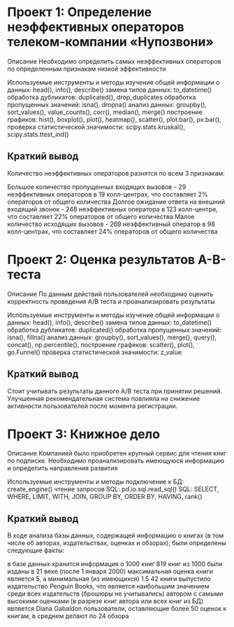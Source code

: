 # Проект 1: Определение неэффективных операторов телеком-компании «Нупозвони»
Описание
Необходимо определить самых неэффективных операторов по определенным признакам низкой эффективности

Используемые инструменты и методы
изучение общей информации о данных: head(), info(), describe()
замена типов данных: to_datetime()
обработка дубликатов: duplicated(), drop_duplicates
обработка пропущенных значений: isna(), dropna()
анализ данных: groupby(), sort_values(), value_counts(), corr(), median(), merge()
построение графиков: hist(), boxplot(), plot(), heatmap(), scatter(), plot.bar(), px.bar(),
проверка статистической значимости: scipy.stats.kruskal(), scipy.stats.ttest_ind()
## Краткий вывод
Количество неэффективных операторов разнятся по всем 3 признакам:

Большое количество пропущенных входящих вызовов – 29 неэффективных операторов в 19 колл-центрах, что составляет 2% операторов от общего количества
Долгое ожидание ответа на внешний входящий звонок - 248 неэффективных оператора в 123 колл-центре, что составляет 22% операторов от общего количества
Малое количество исходящих вызовов - 269 неэффективный оператор в 98 колл-центрах, что составляет 24% операторов от общего количества


# Проект 2: Оценка результатов A-B-теста
Описание
По данным действий пользователей необходимо оценить корректность проведения A/B теста и проанализировать результаты

Используемые инструменты и методы
изучение общей информации о данных: head(), info(), describe()
замена типов данных: to_datetime()
обработка дубликатов: duplicated()
обработка пропущенных значений: isna(), fillna()
анализ данных: groupby(), sort_values(), merge(), query(), concat(), np.percentile(),
построение графиков: scatter(), plot(), go.Funnel()
проверка статистической значимости: z_value
## Краткий вывод
Cтоит учитывать результаты данного A/B теста при принятии решений. Улучшенная рекомендательная система повлияла на снижение активности пользователей после момента регистрации.

# Проект 3: Книжное дело
Описание
Компанией было приобретен крупный сервис для чтения книг по подписке. Необходимо проанализировать имеющуюся информацию и определить направления развития

Используемые инструменты и методы
подключение к БД: create_engine()
чтение запросов SQL: pd.io.sql.read_sql()
SQL: SELECT, WHERE, LIMIT, WITH, JOIN, GROUP BY, ORDER BY, HAVING, rank()
## Краткий вывод
В ходе анализа базы данных, содержащей информацию о книгах (в том числе об авторах, издательствах, оценках и обзорах), были определены следующие факты:

в базе данных хранится информация о 1000 книг
819 книг из 1000 были изданы в 21 веке (после 1 января 2000)
максимальная оценка книги является 5, а минимальная (из имеющихся) 1.5
42 книги выпустило издательство Penguin Books, что является наибольшим значением среди всех издательств (брошюры не учитывались)
автором с самыми высокими оценками (в разрезе книг автора или всех книг из БД) является Diana Gabaldon
пользователи, оставляющие более 50 оценок к книгам, в среднем делают по 24 обзора
